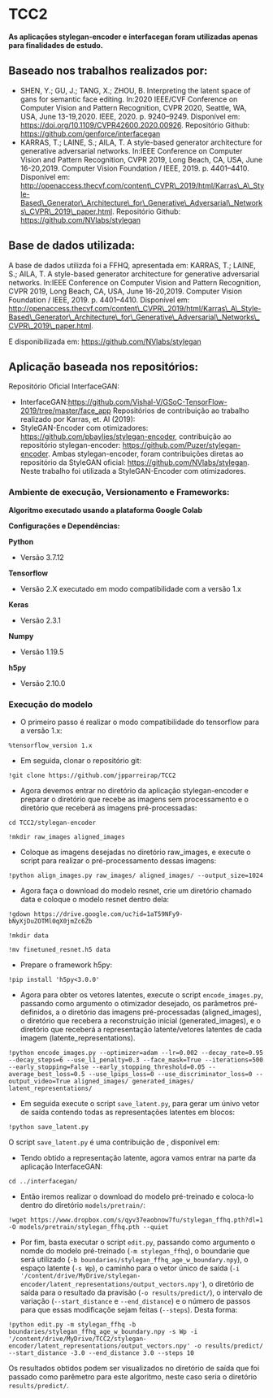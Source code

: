 # TCC2

**As aplicações stylegan-encoder e interfacegan foram utilizadas apenas para finalidades de estudo.**

## Baseado nos trabalhos realizados por:
- SHEN, Y.; GU, J.; TANG, X.; ZHOU, B. Interpreting the latent space of gans for semantic face editing. In:2020 IEEE/CVF Conference on Computer Vision and Pattern Recognition, CVPR 2020, Seattle, WA, USA, June 13-19,2020. IEEE, 2020. p. 9240–9249. Disponível em: <https://doi.org/10.1109/CVPR42600.2020.00926>. Repositório Github: https://github.com/genforce/interfacegan
- KARRAS,  T.;  LAINE,  S.;  AILA,  T.  A  style-based  generator  architecture  for generative adversarial networks. In:IEEE Conference on Computer Vision and Pattern Recognition, CVPR 2019, Long Beach, CA, USA, June 16-20,2019. Computer Vision Foundation / IEEE, 2019. p. 4401–4410. Disponível em: <http://openaccess.thecvf.com/content\_CVPR\_2019/html/Karras\_A\_Style-Based\_Generator\_Architecture\_for\_Generative\_Adversarial\_Networks\_CVPR\_2019\_paper.html>. Repositório Github: https://github.com/NVlabs/stylegan

## Base de dados utilizada:

A base de dados utilizda foi a FFHQ, apresentada em:
KARRAS,  T.;  LAINE,  S.;  AILA,  T.  A  style-based  generator  architecture  for generative adversarial networks. In:IEEE Conference on Computer Vision and Pattern Recognition, CVPR 2019, Long Beach, CA, USA, June 16-20,2019. Computer Vision Foundation / IEEE, 2019. p. 4401–4410. Disponível em: <http://openaccess.thecvf.com/content\_CVPR\_2019/html/Karras\_A\_Style-Based\_Generator\_Architecture\_for\_Generative\_Adversarial\_Networks\_CVPR\_2019\_paper.html>.

E disponibilizada em:
https://github.com/NVlabs/stylegan

## Aplicação baseada nos repositórios:
Repositório Oficial InterfaceGAN:
- InterfaceGAN:https://github.com/Vishal-V/GSoC-TensorFlow-2019/tree/master/face_app
Repositórios de contribuição ao trabalho realizado por Karras, et. Al (2019):
- StyleGAN-Encoder com otimizadores: https://github.com/pbaylies/stylegan-encoder, contribuição ao repositório stylegan-encoder: https://github.com/Puzer/stylegan-encoder. Ambas stylegan-encoder, foram contribuições diretas ao repositório da StyleGAN oficial: https://github.com/NVlabs/stylegan.
Neste trabalho foi utilizada a StyleGAN-Encoder com otimizadores.


### Ambiente de execução, Versionamento e Frameworks:
**Algoritmo executado usando a plataforma Google Colab**

**Configurações e Dependências:**

**Python**
- Versão 3.7.12

**Tensorflow**
- Versão 2.X executado em modo compatibilidade com a versão 1.x

**Keras**
- Versão 2.3.1

**Numpy**
- Versão 1.19.5

**h5py**
- Versão 2.10.0

### Execução do modelo
- O primeiro passo é realizar o modo compatibilidade do tensorflow para a versão 1.x:

```
%tensorflow_version 1.x
```

- Em seguida, clonar o repositório git:

```
!git clone https://github.com/jpparreirap/TCC2
```

- Agora devemos entrar no diretório da aplicação stylegan-encoder e preparar o diretório que recebe as imagens sem processamento e o diretório que receberá as imagens pré-processadas:

```
cd TCC2/stylegan-encoder
```

```
!mkdir raw_images aligned_images
```

- Coloque as imagens desejadas no diretório raw_images, e execute o script para realizar o pré-processamento dessas imagens:

```
!python align_images.py raw_images/ aligned_images/ --output_size=1024
```

- Agora faça o download do modelo resnet, crie um diretório chamado data e coloque o modelo resnet dentro dela:

```
!gdown https://drive.google.com/uc?id=1aT59NFy9-bNyXjDuZOTMl0qX0jmZc6Zb
```

```
!mkdir data
```

```
!mv finetuned_resnet.h5 data
```

- Prepare o framework h5py:

```
!pip install 'h5py<3.0.0'
```

- Agora para obter os vetores latentes, execute o script `encode_images.py`, passando como argumento o otimizador desejado, os parâmetros pré-definidos, a o diretório das imagens pré-processadas (aligned_images), o diretório que recebera a reconstruição inicial (generated_images), e o diretório que receberá a representação latente/vetores latentes de cada imagem (latente_representations).

```
!python encode_images.py --optimizer=adam --lr=0.002 --decay_rate=0.95 --decay_steps=6 --use_l1_penalty=0.3 --face_mask=True --iterations=500 --early_stopping=False --early_stopping_threshold=0.05 --average_best_loss=0.5 --use_lpips_loss=0 --use_discriminator_loss=0 --output_video=True aligned_images/ generated_images/ latent_representations/
```

- Em seguida execute o script `save_latent.py`, para gerar um únivo vetor de saída contendo todas as representações latentes em blocos:

```
!python save_latent.py
```

O script `save_latent.py` é uma contribuição de , disponível em: 

- Tendo obtido a representação latente, agora vamos entrar na parte da aplicação InterfaceGAN:

```
cd ../interfacegan/
```

- Então iremos realizar o download do modelo pré-treinado e coloca-lo dentro do diretório `models/pretrain/`:

```
!wget https://www.dropbox.com/s/qyv37eaobnow7fu/stylegan_ffhq.pth?dl=1 -O models/pretrain/stylegan_ffhq.pth --quiet
```

- Por fim, basta executar o script `edit.py`, passando como argumento o nomde do modelo pré-treinado (`-m stylegan_ffhq`), o boundarie que será utilizado (`-b boundaries/stylegan_ffhq_age_w_boundary.npy`), o espaço latente (`-s Wp`), o caminho para o vetor único de saída (`-i '/content/drive/MyDrive/stylegan-encoder/latent_representations/output_vectors.npy'`), o diretório de saída para o resultado da pravisão (`-o results/predict/`), o intervalo de variação (`--start_distance` e `--end_distance`) e o número de passos para que essas modificaçõe sejam feitas (`--steps`). Desta forma:

```
!python edit.py -m stylegan_ffhq -b boundaries/stylegan_ffhq_age_w_boundary.npy -s Wp -i '/content/drive/MyDrive/TCC2/stylegan-encoder/latent_representations/output_vectors.npy' -o results/predict/ --start_distance -3.0 --end_distance 3.0 --steps 10
```

Os resultados obtidos podem ser visualizados no diretório de saída que foi passado como parêmetro para este algoritmo, neste caso seria o diretório `results/predict/`.
